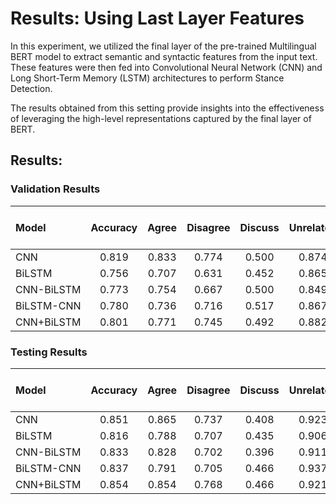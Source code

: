 # Results: Using Last Layer Features

In this experiment, we utilized the final layer of the pre-trained Multilingual BERT model to extract semantic and syntactic features from the input text. These features were then fed into Convolutional Neural Network (CNN) and Long Short-Term Memory (LSTM) architectures to perform Stance Detection.

The results obtained from this setting provide insights into the effectiveness of leveraging the high-level representations captured by the final layer of BERT.

## Results:

### Validation Results

| Model | Accuracy | Agree | Disagree | Discuss | Unrelated | Macro f1-score |
|:---|:---:|:---:|:---:|:---:|:---:|:---:|
| CNN | 0.819 | 0.833 | 0.774 | 0.500 | 0.874 | 0.745 |
| BiLSTM | 0.756 | 0.707 | 0.631 | 0.452 | 0.865 | 0.664 |
| CNN-BiLSTM | 0.773 | 0.754 | 0.667 | 0.500 | 0.849 | 0.693 |
| BiLSTM-CNN | 0.780 | 0.736 | 0.716 | 0.517 | 0.867 | 0.709 |
| CNN+BiLSTM | 0.801 | 0.771 | 0.745 | 0.492 | 0.882 | 0.722 |

### Testing Results

| Model | Accuracy | Agree | Disagree | Discuss | Unrelated | Macro f1-score |
|:---|:---:|:---:|:---:|:---:|:---:|:---:|
| CNN | 0.851 | 0.865 | 0.737 | 0.408 | 0.923 | 0.733 |
| BiLSTM | 0.816 | 0.788 | 0.707 | 0.435 | 0.906 | 0.709 |
| CNN-BiLSTM | 0.833 | 0.828 | 0.702 | 0.396 | 0.911 | 0.709 |
| BiLSTM-CNN | 0.837 | 0.791 | 0.705 | 0.466 | 0.937 | 0.725 |
| CNN+BiLSTM | 0.854 | 0.854 | 0.768 | 0.466 | 0.921 | 0.752 |